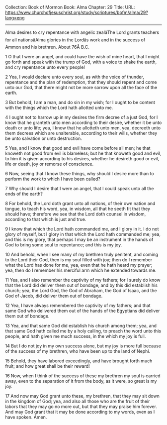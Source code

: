 Collection: Book of Mormon
Book: Alma
Chapter: 29
Title: 
URL: https://www.churchofjesuschrist.org/study/scriptures/bofm/alma/29?lang=eng

---

Alma desires to cry repentance with angelic zealâThe Lord grants teachers for all nationsâAlma glories in the Lordâs work and in the success of Ammon and his brethren. About 76Â B.C.

1 O that I were an angel, and could have the wish of mine heart, that I might go forth and speak with the trump of God, with a voice to shake the earth, and cry repentance unto every people!

2 Yea, I would declare unto every soul, as with the voice of thunder, repentance and the plan of redemption, that they should repent and come unto our God, that there might not be more sorrow upon all the face of the earth.

3 But behold, I am a man, and do sin in my wish; for I ought to be content with the things which the Lord hath allotted unto me.

4 I ought not to harrow up in my desires the firm decree of a just God, for I know that he granteth unto men according to their desire, whether it be unto death or unto life; yea, I know that he allotteth unto men, yea, decreeth unto them decrees which are unalterable, according to their wills, whether they be unto salvation or unto destruction.

5 Yea, and I know that good and evil have come before all men; he that knoweth not good from evil is blameless; but he that knoweth good and evil, to him it is given according to his desires, whether he desireth good or evil, life or death, joy or remorse of conscience.

6 Now, seeing that I know these things, why should I desire more than to perform the work to which I have been called?

7 Why should I desire that I were an angel, that I could speak unto all the ends of the earth?

8 For behold, the Lord doth grant unto all nations, of their own nation and tongue, to teach his word, yea, in wisdom, all that he seeth fit that they should have; therefore we see that the Lord doth counsel in wisdom, according to that which is just and true.

9 I know that which the Lord hath commanded me, and I glory in it. I do not glory of myself, but I glory in that which the Lord hath commanded me; yea, and this is my glory, that perhaps I may be an instrument in the hands of God to bring some soul to repentance; and this is my joy.

10 And behold, when I see many of my brethren truly penitent, and coming to the Lord their God, then is my soul filled with joy; then do I remember what the Lord has done for me, yea, even that he hath heard my prayer; yea, then do I remember his merciful arm which he extended towards me.

11 Yea, and I also remember the captivity of my fathers; for I surely do know that the Lord did deliver them out of bondage, and by this did establish his church; yea, the Lord God, the God of Abraham, the God of Isaac, and the God of Jacob, did deliver them out of bondage.

12 Yea, I have always remembered the captivity of my fathers; and that same God who delivered them out of the hands of the Egyptians did deliver them out of bondage.

13 Yea, and that same God did establish his church among them; yea, and that same God hath called me by a holy calling, to preach the word unto this people, and hath given me much success, in the which my joy is full.

14 But I do not joy in my own success alone, but my joy is more full because of the success of my brethren, who have been up to the land of Nephi.

15 Behold, they have labored exceedingly, and have brought forth much fruit; and how great shall be their reward!

16 Now, when I think of the success of these my brethren my soul is carried away, even to the separation of it from the body, as it were, so great is my joy.

17 And now may God grant unto these, my brethren, that they may sit down in the kingdom of God; yea, and also all those who are the fruit of their labors that they may go no more out, but that they may praise him forever. And may God grant that it may be done according to my words, even as I have spoken. Amen.
